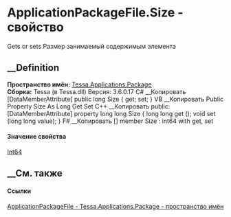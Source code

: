 # ApplicationPackageFile.Size - свойство
Gets or sets Размер занимаемый содержимым элемента
## __Definition
 **Пространство имён:**
[Tessa.Applications.Package](N_Tessa_Applications_Package.htm)  
 **Сборка:** Tessa (в Tessa.dll) Версия: 3.6.0.17
C# __Копировать
    [DataMemberAttribute]
    public long Size { get; set; }
VB __Копировать
    <DataMemberAttribute>
    Public Property Size As Long
    	Get
    	Set
C++ __Копировать
     public:
    [DataMemberAttribute]
    property long long Size {
    	long long get ();
    	void set (long long value);
    }
F# __Копировать
     [<DataMemberAttribute>]
    member Size : int64 with get, set
#### Значение свойства
[Int64](https://learn.microsoft.com/dotnet/api/system.int64)
##  __См. также
#### Ссылки
[ApplicationPackageFile -
](T_Tessa_Applications_Package_ApplicationPackageFile.htm)
[Tessa.Applications.Package - пространство
имён](N_Tessa_Applications_Package.htm)
